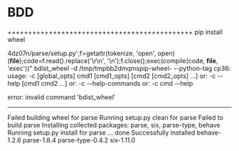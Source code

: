 # BDD

+++++++++++++++++++++++++++++++++++++++++++++
pip install wheel 

4dz07n/parse/setup.py';f=getattr(tokenize, 'open', open)(__file__);code=f.read().replace('\r\n', '\n');f.close();exec(compile(code, __file__, 'exec'))" bdist_wheel -d /tmp/tmpbb2dmqmspip-wheel- --python-tag cp36:
  usage: -c [global_opts] cmd1 [cmd1_opts] [cmd2 [cmd2_opts] ...]
     or: -c --help [cmd1 cmd2 ...]
     or: -c --help-commands
     or: -c cmd --help
  
  error: invalid command 'bdist_wheel'
  
  ----------------------------------------
  Failed building wheel for parse
  Running setup.py clean for parse
Failed to build parse
Installing collected packages: parse, six, parse-type, behave
  Running setup.py install for parse ... done
Successfully installed behave-1.2.6 parse-1.8.4 parse-type-0.4.2 six-1.11.0

